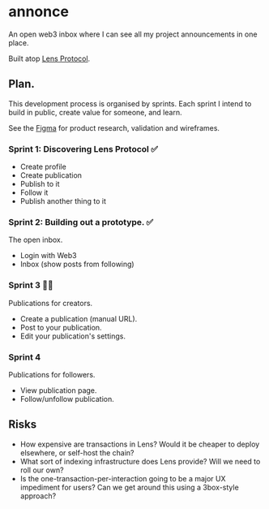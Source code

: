 # annonce

An open web3 inbox where I can see all my project announcements in one place.

Built atop [Lens Protocol](https://lens.dev/).
## Plan.

This development process is organised by sprints. Each sprint I intend to build in public, create value for someone, and learn. 

See the [Figma](https://www.figma.com/file/rnDb4hvCABecXdxIe14855/lenshacks?node-id=0%3A1) for product research, validation and wireframes.

### Sprint 1: Discovering Lens Protocol ✅

* Create profile
* Create publication
* Publish to it
* Follow it
* Publish another thing to it

### Sprint 2: Building out a prototype. ✅

The open inbox.

* Login with Web3
* Inbox (show posts from following)

### Sprint 3 🧑‍💻

Publications for creators.

* Create a publication (manual URL).
* Post to your publication.
* Edit your publication's settings.

### Sprint 4

Publications for followers.

* View publication page.
* Follow/unfollow publication.

## Risks

 * How expensive are transactions in Lens? Would it be cheaper to deploy elsewhere, or self-host the chain? 
 * What sort of indexing infrastructure does Lens provide? Will we need to roll our own?
 * Is the one-transaction-per-interaction going to be a major UX impediment for users? Can we get around this using a 3box-style approach? 



